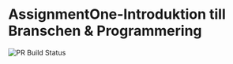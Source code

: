# AssignmentOne-Introduktion till Branschen & Programmering
![PR Build Status](https://github.com/vadfinnsinte/AssignmentOneIBP/actions/workflows/pr_discord_notification.yml/badge.svg)